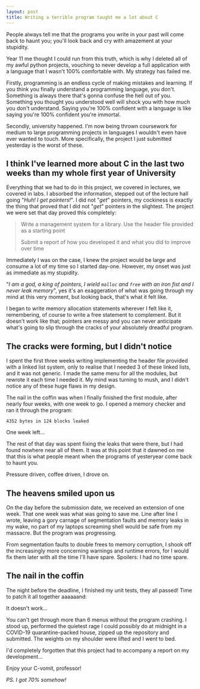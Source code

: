 ```yaml
---
layout: post
title: Writing a terrible program taught me a lot about C
---
```


People always tell me that the programs you write in your past will come back to haunt you; you'll look back and cry with amazement at your stupidity.

Year 11 me thought I could run from this truth, which is why I deleted all of my awful python projects, vouching to never develop a full application with a language that I wasn't 100% comfortable with. My strategy has failed me.
<!--more-->

Firstly, programming is an endless cycle of making mistakes and learning. If you think you finally understand a programming language, you don't. Something is always there that's gonna confuse the hell out of you. Something you thought you understood well will shock you with how much you don't understand. Saying you're 100% confident with a language is like saying you're 100% confident you're immortal.

Secondly, university happened. I'm now being thrown coursework for medium to large programming projects in languages I wouldn't even have ever wanted to touch. More specifically, the project I just submitted yesterday is the worst of these.

## I think I've learned more about C in the last two weeks than my whole first year of University

Everything that we had to do in this project, we covered in lectures, we covered in labs. I absorbed the information, stepped out of the lecture hall going "*Huh! I get pointers!*". I did not "*get*" pointers, my cockiness is exactly the thing that proved that I did not "*get*" pointers in the slightest. The project we were set that day proved this completely:

>  Write a management system for a library. Use the header file provided as a starting point
>
> Submit a report of how you developed it and what you did to improve over time

Immediately I was on the case, I knew the project would be large and consume a lot of my time so I started day-one. However, my onset was just as immediate as my stupidity.

"*I am a god, a king of pointers, I wield `malloc` and `free` with an iron fist and I never leak memory*", yes it's an exaggeration of what was going through my mind at this very moment, but looking back, that's what it felt like.

I began to write memory allocation statements wherever I felt like it, remembering, of course to write a free statement to complement. But it doesn't work like that; pointers are messy and you can never anticipate what's going to slip through the cracks of your absolutely dreadful program.

## The cracks were forming, but I didn't notice

I spent the first three weeks writing implementing the header file provided with a linked list system, only to realise that I needed 3 of these linked lists, and it was not generic. I made the same menu for all the modules, but rewrote it each time I needed it. My mind was turning to mush, and I didn't notice any of these huge flaws in my design.

The nail in the coffin was when I finally finished the first module, after nearly four weeks, with one week to go. I opened a memory checker and ran it through the program:

```log
4352 bytes in 124 blocks leaked
```

One week left...

The rest of that day was spent fixing the leaks that were there, but I had found nowhere near all of them. It was at this point that it dawned on me that this is what people meant when the programs of yesteryear come back to haunt you.

Pressure driven, coffee driven, I drove on.

## The heavens smiled upon us

On the day before the submission date, we received an extension of one week. That one week was what was going to save me. Line after line I wrote, leaving a gory carnage of segmentation faults and memory leaks in my wake, no part of my laptops screaming shell would be safe from my massacre. But the program was progressing.

From segmentation faults to double frees to memory corruption, I shook off the increasingly more concerning warnings and runtime errors, for I would fix them later with all the time I'll have spare. Spoilers: I had no time spare.

## The nail in the coffin

The night before the deadline, I finished my unit tests, they all passed! Time to patch it all together aaaaaand:

It doesn't work...

You can't get through more than 6 menus without the program crashing. I stood up, performed the quietest rage I could possibly do at midnight in a COVID-19 quarantine-packed house, zipped up the repository and submitted. The weights on my shoulder were lifted and I went to bed.

I'd completely forgotten that this project had to accompany a report on my development...

Enjoy your C-vomit, professor!

*PS. I got 70% somehow!*